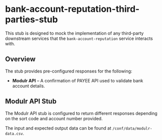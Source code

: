 # bank-account-reputation-third-parties-stub

This stub is designed to mock the implementation of any third-party downstream 
services that the `bank-account-reputation` service interacts with.

## Overview

The stub provides pre-configured responses for the following:

- **Modulr API** – A confirmation of PAYEE API used to validate bank account details.

## Modulr API Stub

The Modulr API stub is configured to return different responses depending on the sort code and account number provided.

The input and expected output data can be found at `/conf/data/modulr-data.csv`.

